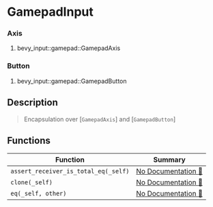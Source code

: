 # GamepadInput

### Axis

1. bevy\_input::gamepad::GamepadAxis

### Button

1. bevy\_input::gamepad::GamepadButton

## Description

>  Encapsulation over [`GamepadAxis`] and [`GamepadButton`]

## Functions

| Function | Summary |
| --- | --- |
| `assert_receiver_is_total_eq(_self)` | [No Documentation 🚧](./gamepadinput/assert_receiver_is_total_eq.md) |
| `clone(_self)` | [No Documentation 🚧](./gamepadinput/clone.md) |
| `eq(_self, other)` | [No Documentation 🚧](./gamepadinput/eq.md) |